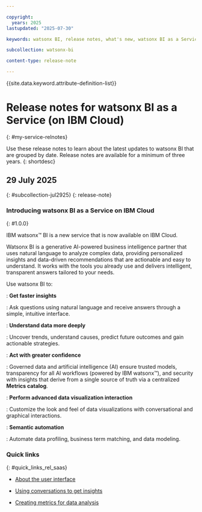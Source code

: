 ```yaml
---

copyright:
  years: 2025
lastupdated: "2025-07-30"

keywords: watsonx BI, release notes, what's new, watsonx BI as a Service

subcollection: watsonx-bi

content-type: release-note

---
```




{{site.data.keyword.attribute-definition-list}}

# Release notes for watsonx BI as a Service (on IBM Cloud)
{: #my-service-relnotes}

Use these release notes to learn about the latest updates to watsonx BI that are grouped by date. Release notes are available for a minimum of three years.
{: shortdesc}



## 29 July 2025
{: #subcollection-jul2925}
{: release-note}

### Introducing watsonx BI as a Service on IBM Cloud
{: #1.0.0}

IBM watsonx™ BI is a new service that is now available on IBM Cloud.

Watsonx BI is a generative AI-powered business intelligence partner that uses natural language to analyze complex data, providing personalized insights and data-driven recommendations that are actionable and easy to understand. It works with the tools you already use and delivers intelligent, transparent answers tailored to your needs.

Use watsonx BI to:

:   **Get faster insights**

:    Ask questions using natural language and receive answers through a simple, intuitive interface.

:   **Understand data more deeply**

:   Uncover trends, understand causes, predict future outcomes and gain actionable strategies.

:   **Act with greater confidence**

:   Governed data and artificial intelligence (AI) ensure trusted models, transparency for all AI workflows (powered by IBM watsonx™), and security 
with insights that derive from a single source of truth via a centralized **Metrics catalog**. 

:   **Perform advanced data visualization interaction**

:   Customize the look and feel of data visualizations with conversational and graphical interactions.

:   **Semantic automation**

:   Automate data profiling, business term matching, and data modeling.

### Quick links
{: #quick_links_rel_saas}

- [About the user interface](/docs/watsonx-bi?topic=watsonx-bi-user_interface)

- [Using conversations to get insights](/docs/watsonx-bi?topic=watsonx-bi-conv_overview)

- [Creating metrics for data analysis](/docs/watsonx-bi?topic=watsonx-bi-overview_metrics)
